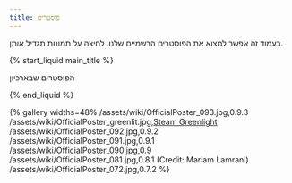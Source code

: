 ```yaml
---
title: פוסטרים
---
```

בעמוד זה אפשר למצוא את הפוסטרים הרשמיים שלנו. לחיצה על תמונות תגדיל אותן.

{% start_liquid main_title %}

הפוסטרים שבארכיון

{% end_liquid %}

{% gallery widths=48%
/assets/wiki/OfficialPoster_093.jpg,0.9.3
/assets/wiki/OfficialPoster_greenlit.jpg,[Steam Greenlight](http://steamcommunity.com/sharedfiles/filedetails/?id=850895445)
/assets/wiki/OfficialPoster_092.jpg,0.9.2
/assets/wiki/OfficialPoster_091.jpg,0.9.1
/assets/wiki/OfficialPoster_090.jpg,0.9
/assets/wiki/OfficialPoster_081.jpg,0.8.1 (Credit: Mariam Lamrani)
/assets/wiki/OfficialPoster_072.jpg,0.7.2
%}
